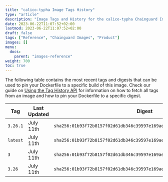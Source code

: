 ```yaml
---
title: "calico-typha Image Tags History"
type: "article"
description: "Image Tags and History for the calico-typha Chainguard Image"
date: 2023-06-22T11:07:52+02:00
lastmod: 2023-06-22T11:07:52+02:00
draft: false
tags: ["Reference", "Chainguard Images", "Product"]
images: []
menu:
  docs:
    parent: "images-reference"
weight: 700
toc: true
---
```


The following table contains the most recent tags and digests that can be used to pin your Dockerfile to a specific build of this image. Check our guide on [Using the Tag History API](/chainguard/chainguard-images/using-the-tag-history-api/) for information on how to fetch all tags from an image and how to pin your Dockerfile to a specific digest.

| Tag      | Last Updated | Digest                                                                    |
|----------|--------------|---------------------------------------------------------------------------|
| `3.26.1` | July 11th    | `sha256:01b93f72b8157f02d61db346c39597e169aee75770954759daa7c552dbe52204` |
| `latest` | July 11th    | `sha256:01b93f72b8157f02d61db346c39597e169aee75770954759daa7c552dbe52204` |
| `3`      | July 11th    | `sha256:01b93f72b8157f02d61db346c39597e169aee75770954759daa7c552dbe52204` |
| `3.26`   | July 11th    | `sha256:01b93f72b8157f02d61db346c39597e169aee75770954759daa7c552dbe52204` |
